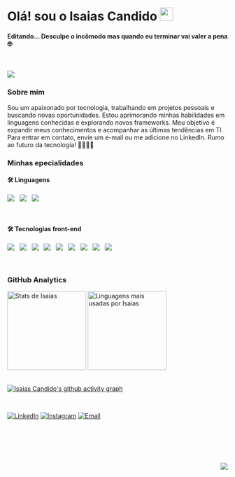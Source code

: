 # Olá! sou o Isaias Candido <img height="30px" style="margin-top: 5px" src="https://raw.githubusercontent.com/kaueMarques/kaueMarques/master/hi.gif" />
#### Editando... Desculpe o incômodo mas quando eu terminar vai valer a pena 🤓
<br>
<br>
<img src="https://komarev.com/ghpvc/?username=IS4I4SCANDID0&color=20c997" />

### Sobre mim 

Sou um apaixonado por tecnologia, trabalhando em projetos pessoais e buscando novas oportunidades. Estou aprimorando minhas habilidades em linguagens conhecidas e explorando novos frameworks. Meu objetivo é expandir meus conhecimentos e acompanhar as últimas tendências em TI. Para entrar em contato, envie um e-mail ou me adicione no LinkedIn. Rumo ao futuro da tecnologia! 🚀🧑🏻‍💻


### Minhas epecialidades



#### 🛠️ Linguagens
<img src="https://img.shields.io/badge/JavaScript-323330?style=for-the-badge&logo=javascript&logoColor=F7DF1E" /> &nbsp; <img src="https://img.shields.io/badge/TypeScript-007ACC?style=for-the-badge&logo=typescript&logoColor=white" /> &nbsp; <img src="https://img.shields.io/badge/Python-3776AB?style=for-the-badge&logo=python&logoColor=white" />

<br>

#### 🛠️ Tecnologias front-end
<img src="https://img.shields.io/badge/HTML5-E34F26?style=flat&logo=html5&logoColor=white" /> &nbsp; <img src="https://img.shields.io/badge/CSS3-1572B6?style=flat&logo=css3&logoColor=white" /> &nbsp; <img src="https://img.shields.io/badge/styled--components-DB7093?style=flat&logo=styled-components&logoColor=white" /> &nbsp; <img src="https://img.shields.io/badge/Tailwind_CSS-38B2AC?style=flat&logo=tailwind-css&logoColor=white" /> &nbsp; <img src="https://img.shields.io/badge/Sass-CC6699?style=flat&logo=sass&logoColor=white" /> &nbsp; <img src="https://img.shields.io/badge/Framer_Motion-black?style=flat&logo=Framer&logoColor=white" /> &nbsp; <img src="https://img.shields.io/badge/Axios-5A29E4?style=flat&logo=Axios&logoColor=white"/> &nbsp; <img src="https://img.shields.io/badge/React-000000?style=flat&logo=react&logoColor=61DAFB" /> &nbsp; <img src="https://img.shields.io/badge/Next-000000?style=flat&logo=Next.js&logoColor=white" /> 

<br>

### GitHub Analytics
<div float="left">
  <img src="https://github-readme-stats.vercel.app/api?username=IS4I4SCANDID0&show_icons=true&hide_border=true&theme=tokyonight&bg_color=030118&include_all_commits=true&count_private=true" alt="Stats de Isaias" height="180" />
  <img src="https://github-readme-stats.vercel.app/api/top-langs/?username=IS4I4SCANDID0&layout=compact&theme=tokyonight&hide_border=true&bg_color=030118" alt="Linguagens mais usadas por Isaias" height="180" /> 
</div>

<br>

[![Isaias Candido's github activity graph](https://github-readme-activity-graph.vercel.app/graph?username=IS4I4SCANDID0&bg_color=030118&color=0aebb3&line=07a27b&point=0aebb3&area=true&hide_border=true)](https://github.com/ashutosh00710/github-readme-activity-graph)

<br>

[![LinkedIn](https://img.shields.io/badge/LinkedIn-0077B5?style=for-the-badge&logo=linkedin&logoColor=white)](https://www.linkedin.com/in/isaias-c-dev-full-stack)
[![Instagram](https://img.shields.io/badge/Instagram-E4405F?style=for-the-badge&logo=instagram&logoColor=white)](https://www.instagram.com/isaiasmiranda_c/)
[![Email](https://img.shields.io/badge/Microsoft_Outlook-0078D4?style=for-the-badge&logo=microsoft-outlook&logoColor=white)](mailto:isaiascandido92@outlook.com)

<br>
<br>
<br>
<br>
<br>
<!-- <img src="https://img.shields.io/badge/npm-white?style=for-the-badge&logo=npm&logoColor=red" /> -->

<div align="right">
<!--   ![54a4ca04f56e5b1d91c43f10744a9046](https://github.com/IS4I4SCANDID0/IS4I4SCANDID0/assets/114521368/75f867ce-1720-44b2-b098-2866ea43db90) -->
  <img src="https://github.com/IS4I4SCANDID0/IS4I4SCANDID0/assets/114521368/75f867ce-1720-44b2-b098-2866ea43db90" />
</div>

<!--https://img.shields.io/badge/Axios-5A29E4?style=for-the-badge&logo=Axios&logoColor=white
https://img.shields.io/badge/Git-black?style=for-the-badge&logo=GIT&logoColor=f76707
https://img.shields.io/badge/Framer_Motion-black?style=for-the-badge&logo=Framer&logoColor=white -->



